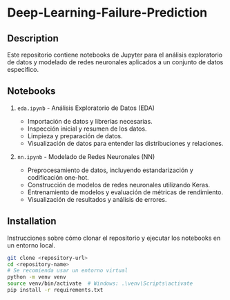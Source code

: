 # Deep-Learning-Failure-Prediction

## Description
Este repositorio contiene notebooks de Jupyter para el análisis exploratorio de datos y modelado de redes neuronales aplicados a un conjunto de datos específico.

## Notebooks
1. `eda.ipynb` - Análisis Exploratorio de Datos (EDA)
   - Importación de datos y librerías necesarias.
   - Inspección inicial y resumen de los datos.
   - Limpieza y preparación de datos.
   - Visualización de datos para entender las distribuciones y relaciones.

2. `nn.ipynb` - Modelado de Redes Neuronales (NN)
   - Preprocesamiento de datos, incluyendo estandarización y codificación one-hot.
   - Construcción de modelos de redes neuronales utilizando Keras.
   - Entrenamiento de modelos y evaluación de métricas de rendimiento.
   - Visualización de resultados y análisis de errores.

## Installation
Instrucciones sobre cómo clonar el repositorio y ejecutar los notebooks en un entorno local.

```bash
git clone <repository-url>
cd <repository-name>
# Se recomienda usar un entorno virtual
python -m venv venv
source venv/bin/activate  # Windows: .\venv\Scripts\activate
pip install -r requirements.txt
